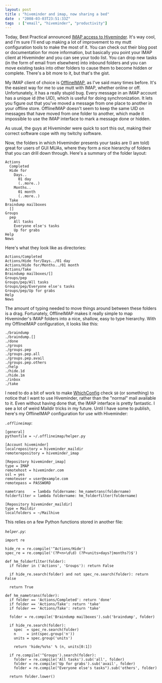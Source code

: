 ```yaml
---
layout: post
title : "hiveminder and imap, now sharing a bed"
date  : "2008-03-03T23:51:33Z"
tags  : ["email", "hiveminder", "productivity"]
---
```

Today, Best Practical announced [IMAP access to
Hiveminder](http://bestpractical.typepad.com/worst_impractical/2008/03/post.html).
It's way cool, and I'm sure I'll end up making a lot of improvement to my mutt
configuration tools to make the most of it.  You can check out their blog post
or documentation for more information, but basically you point your IMAP client
at Hiveminder and you can see your todo list.  You can drop new tasks (in the
form of email from elsewhere) into inbound folders and you can move existing
tasks into other folders to cause them to become hidden or complete.  There's a
bit more to it, but that's the gist.

My IMAP client of choice is
[OfflineIMAP](http://software.complete.org/offlineimap), as I've said many
times before.  It's the easiest way for me to use mutt with IMAP, whether
online or off.  Unfortunately, it has a really stupid bug.  Every message in an
IMAP account has a unique id (the UID), which is useful for doing
synchronization.  It lets you figure out that you've moved a message from one
place to another in your offline store.  OfflineIMAP doesn't seem to keep the
same UID on messages that have moved from one folder to another, which made it
impossible to use the IMAP interface to mark a message done or hidden.

As usual, the guys at Hiveminder were quick to sort this out, making their
correct software cope with my twitchy software.

Now, the folders in which Hiveminder presents your tasks are (I am told) great
for users of GUI MUAs, where they form a nice hierarchy of folders that you can
drill down through.  Here's a summary of the folder layout:

    Actions
      Completed
      Hide for
        Days..
          01 day
          (..more..)
        Months..
          01 month
          (..more..)
      Take
    Braindump mailboxes
      []
    Groups
      pep
        All tasks
        Everyone else's tasks
        Up for grabs
    Help
    News

Here's what they look like as directories:

    Actions/Completed
    Actions/Hide for/Days../01 day
    Actions/Hide for/Months../01 month
    Actions/Take
    Braindump mailboxes/[]
    Groups/pep
    Groups/pep/All tasks
    Groups/pep/Everyone else's tasks
    Groups/pep/Up for grabs
    Help
    News

The amount of typing needed to move things around between these folders is a
drag.  Fortunately, OfflineIMAP makes it really simple to map Hiveminder's IMAP
folders into a nice, shallow, easy to type hierarchy.  With my OfflineIMAP
configuration, it looks like this:

    ./braindump
    ./braindump.[]
    ./done
    ./groups
    ./groups.pep
    ./groups.pep.all
    ./groups.pep.avail
    ./groups.pep.others
    ./help
    ./hide.1d
    ./hide.1m
    ./inbox
    ./take

I need to do a bit of work to make
[WhichConfig](http://rjbs.manxome.org/rubric/entry/1592) check `$0` (or
something) to notice that I want to use Hiveminder, rather than the "normal"
mail available to it.  Even without having done that, the IMAP interface is
pretty fantastic.  I see a lot of weird Maildir tricks in my future.  Until I
have some to publish, here's my OfflineIMAP configuration for use with
Hiveminder:

*`.offlineimap`*:

    [general]
    pythonfile = ~/.offlineimap/helper.py

    [Account hiveminder]
    localrepository = hiveminder_maildir
    remoterepository = hiveminder_imap

    [Repository hiveminder_imap]
    type = IMAP
    remotehost = hiveminder.com
    ssl = yes
    remoteuser = user@example.com
    remotepass = PASSWORD

    nametrans    = lambda foldername: hm_nametrans(foldername)
    folderfilter = lambda foldername: hm_folderfilter(foldername)

    [Repository hiveminder_maildir]
    type = Maildir
    localfolders = ~/Mailhive

This relies on a few Python functions stored in another file:

*`helper.py`*:

    import re

    hide_re = re.compile('^Actions/Hide')
    spec_re = re.compile('(?P<n>\d\d) (?P<units>days?|months?)$')

    def hm_folderfilter(folder):
      if folder in ('Actions', 'Groups'): return False

      if hide_re.search(folder) and not spec_re.search(folder): return False

      return True

    def hm_nametrans(folder):
      if folder == 'Actions/Completed': return 'done'
      if folder == 'Actions/Take': return 'take'
      if folder == 'Actions/Take': return 'take'

      folder = re.compile('Braindump mailboxes').sub('braindump', folder)

      if hide_re.search(folder):
        spec  = spec_re.search(folder)
        n     = int(spec.group('n'))
        units = spec.group('units')

        return 'hide/%s%s' % (n, units[0:1])

      if re.compile('^Groups').search(folder):
        folder = re.compile('All tasks').sub('all', folder)
        folder = re.compile('Up for grabs').sub('avail', folder)
        folder = re.compile("Everyone else's tasks").sub('others', folder)

      return folder.lower()

